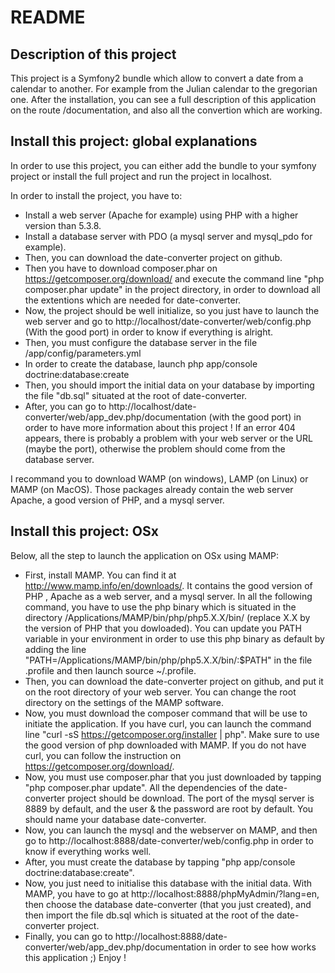 README
======

Description of this project
-----------------

This project is a Symfony2 bundle which allow to convert a date from a calendar to another. For example from the Julian calendar to the gregorian one. After the installation, you can see a full description of this application on the route /documentation, and also all the convertion which are working.

Install this project: global explanations
-----------------

In order to use this project, you can either add the bundle to your symfony project or install the full project and run the project in localhost.

In order to install the project, you have to:

  * Install a web server (Apache for example) using PHP with a higher version than 5.3.8.
  * Install a database server with PDO (a mysql server and mysql_pdo for example).
  * Then, you can download the date-converter project on github.
  * Then you have to download composer.phar on https://getcomposer.org/download/ and execute the command line "php composer.phar update" in the project directory, in order to download all the extentions which are needed for date-converter.
  * Now, the project should be well initialize, so you just have to launch the web server and go to http://localhost/date-converter/web/config.php (With the good port) in order to know if everything is alright.
  * Then, you must configure the database server in the file /app/config/parameters.yml
  * In order to create the database, launch php app/console doctrine:database:create
  * Then, you should import the initial data on your database by importing the file "db.sql" situated at the root of date-converter.
  * After, you can go to http://localhost/date-converter/web/app_dev.php/documentation (with the good port) in order to have more information about this project ! If an error 404 appears, there is probably a problem with your web server or the URL (maybe the port), otherwise the problem should come from the database server.

I recommand you to download WAMP (on windows), LAMP (on Linux) or MAMP (on MacOS). Those packages already contain the web server Apache, a good version of PHP, and a mysql server.

Install this project: OSx
-----------------

Below, all the step to launch the application on OSx using MAMP: 

* First, install MAMP. You can find it at http://www.mamp.info/en/downloads/. It contains the good version of PHP , Apache as a web server, and a mysql server. In all the following command, you have to use the php binary which is situated in the directory /Applications/MAMP/bin/php/php5.X.X/bin/ (replace X.X by the version of PHP that you dowloaded). You can update you PATH variable in your environment in order to use this php binary as default by adding the line "PATH=/Applications/MAMP/bin/php/php5.X.X/bin/:$PATH" in the file .profile and then launch source ~/.profile.
* Then, you can download the date-converter project on github, and put it on the root directory of your web server. You can change the root directory on the settings of the MAMP software.
* Now, you must download the composer command that will be use to initiate the application. If you have curl, you can launch the command line "curl -sS https://getcomposer.org/installer | php". Make sure to use the good version of php downloaded with MAMP. If you do not have curl, you can follow the instruction on https://getcomposer.org/download/.
* Now, you must use composer.phar that you just downloaded by tapping "php composer.phar update". All the dependencies of the date-converter project should be download. The port of the mysql server is 8889 by default, and the user & the password are root by default. You should name your database date-converter.
* Now, you can launch the mysql and the webserver on MAMP, and then go to http://localhost:8888/date-converter/web/config.php in order to know if everything works well.
* After, you must create the database by tapping "php app/console doctrine:database:create". 
* Now, you just need to initialise this database with the initial data. With MAMP, you have to go at http://localhost:8888/phpMyAdmin/?lang=en, then choose the database date-converter (that you just created), and then import the file db.sql which is situated at the root of the date-converter project.
* Finally, you can go to http://localhost:8888/date-converter/web/app_dev.php/documentation in order to see how works this application ;) Enjoy !

